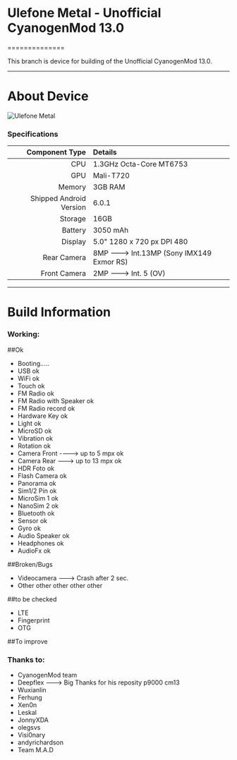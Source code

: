 # Ulefone Metal - Unofficial CyanogenMod 13.0
==============

This branch is device for building of the Unofficial CyanogenMod 13.0.

---

# About Device

![Ulefone Metal](http://ulefone.com/images/metal/buy/metal-buy.jpg "Ulefone Metal")


### Specifications

Component Type | Details
-------:|:-------------------------
CPU     | 1.3GHz Octa-Core MT6753
GPU     | Mali-T720
Memory  | 3GB RAM
Shipped Android Version | 6.0.1
Storage | 16GB
Battery | 3050 mAh
Display | 5.0" 1280 x 720 px DPI 480
Rear Camera | 8MP ---> Int.13MP (Sony IMX149 Exmor RS)
Front Camera | 2MP ---> Int. 5 (OV)

---

# Build Information

### Working:
##Ok
* Booting.....
* USB ok
* WiFi ok
* Touch ok
* FM Radio ok
* FM Radio with Speaker ok
* FM Radio record ok
* Hardware Key ok
* Light ok
* MicroSD ok
* Vibration ok
* Rotation ok
* Camera Front ----> up to 5 mpx ok
* Camera Rear ---> up to 13 mpx ok
* HDR Foto ok
* Flash Camera ok
* Panorama ok
* Sim1/2 Pin ok
* MicroSim 1 ok
* NanoSim 2 ok
* Bluetooth ok
* Sensor ok
* Gyro ok
* Audio Speaker ok
* Headphones ok
* AudioFx ok


##Broken/Bugs
* Videocamera ---> Crash after 2 sec.
* Other other other other other

##to be checked
* LTE
* Fingerprint
* OTG

##To improve


### Thanks to:
 * CyanogenMod team
 * Deepflex ---> Big Thanks for his reposity p9000 cm13
 * Wuxianlin
 * Ferhung
 * Xen0n
 * Leskal
 * JonnyXDA
 * olegsvs
 * Visi0nary
 * andyrichardson
 * Team M.A.D
